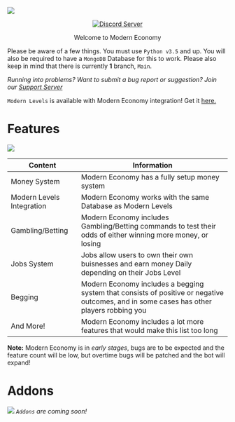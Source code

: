 ![](https://cdn.discordapp.com/attachments/831180817064656907/903720885641437235/MODERN_LEVELS.png)
<p align="center">
  <a href="https://discord.gg/E56eZdNjK4">
    <img src="https://discordapp.com/api/guilds/809362745354354688/widget.png?style=shield" alt="Discord Server">
  </a>
	  </p>

<p align="center">
	  Welcome to Modern Economy  </p>

Please be aware of a few things. You must use `Python v3.5` and up. You will also be required to have a `MongoDB` Database for this to work. Please also keep in mind that there is currently **1** branch, ``Main``. 
	  
*Running into problems? Want to submit a bug report or suggestion? Join our [Support Server](https://discord.gg/E56eZdNjK4)*

`Modern Levels` is available with Modern Economy integration! Get it [here.](https://github.com/KumosLab/Discord-Levels-Bot)

# Features
![](https://cdn.discordapp.com/attachments/831180817064656907/904430488641474650/MODERN_LEVELS_1.png)

| Content   | Information |
| ------------- | ------------- |
| Money System  | Modern Economy has a fully setup money system  |
| Modern Levels Integration  | Modern Economy works with the same Database as Modern Levels  |
| Gambling/Betting      | Modern Economy includes Gambling/Betting commands to test their odds of either winning more money, or losing         |
| Jobs System  | Jobs allow users to own their own buisnesses and earn money Daily depending on their Jobs Level  |
| Begging  | Modern Economy includes a begging system that consists of positive or negative outcomes, and in some cases has other players robbing you  |
| And More!  | Modern Economy includes a lot more features that would make this list too long  |

**Note:** Modern Economy is in *early stages*, bugs are to be expected and the feature count will be low, but overtime bugs will be patched and the bot will expand!

# Addons
![](https://cdn.discordapp.com/attachments/831180817064656907/904431906651787316/MODERN_LEVELS_2.png)
*`Addons` are coming soon!*


